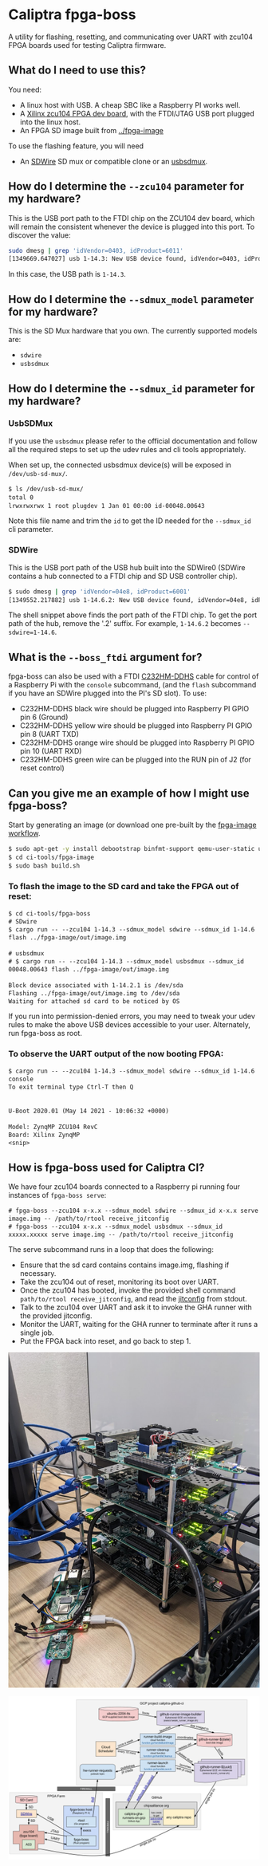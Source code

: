 # Caliptra fpga-boss

A utility for flashing, resetting, and communicating over UART with zcu104 FPGA
boards used for testing Caliptra firmware.

## What do I need to use this?

You need:

* A linux host with USB. A cheap SBC like a Raspberry PI works well.
* A [Xilinx zcu104 FPGA dev board](https://www.xilinx.com/products/boards-and-kits/zcu104.html), with the FTDI/JTAG USB port plugged into the linux host.
* An FPGA SD image built from [../fpga-image](../fpga-image)

To use the flashing feature, you will need

* An [SDWire](https://wiki.tizen.org/SDWire) SD mux or compatible clone or an [usbsdmux](https://github.com/linux-automation/usbsdmux/). 

## How do I determine the `--zcu104` parameter for my hardware?

This is the USB port path to the FTDI chip on the ZCU104 dev board, which will
remain the consistent whenever the device is plugged into this port. To discover
the value:

```sh
sudo dmesg | grep 'idVendor=0403, idProduct=6011'
[1349669.647027] usb 1-14.3: New USB device found, idVendor=0403, idProduct=6011, bcdDevice= 8.00 
```

In this case, the USB path is `1-14.3`.


## How do I determine the `--sdmux_model` parameter for my hardware?

This is the SD Mux hardware that you own. The currently supported models are:
- `sdwire`
- `usbsdmux` 

## How do I determine the `--sdmux_id` parameter for my hardware?

### UsbSDMux

If you use the `usbsdmux` please refer to the official documentation and follow all the required steps to set up the udev rules and cli tools appropriately. 

When set up, the connected usbsdmux device(s) will be exposed in `/dev/usb-sd-mux/`.

```sh
$ ls /dev/usb-sd-mux/
total 0
lrwxrwxrwx 1 root plugdev 1 Jan 01 00:00 id-00048.00643
```

Note this file name and trim the `id` to get the ID needed for the `--sdmux_id` cli parameter.

### SDWire
This is the USB port path of the USB hub built into the SDWire0 (SDWire contains
a hub connected to a FTDI chip and SD USB controller chip).

```sh
$ sudo dmesg | grep 'idVendor=04e8, idProduct=6001'
[1349552.217882] usb 1-14.6.2: New USB device found, idVendor=04e8, idProduct=6001, bcdDevice=10.00
```

The shell snippet above finds the port path of the FTDI chip. To get the port path of
the hub, remove the '.2' suffix. For example, `1-14.6.2` becomes `--sdwire=1-14.6`.

## What is the `--boss_ftdi` argument for?

fpga-boss can also be used with a FTDI
[C232HM-DDHS](https://ftdichip.com/products/c232hm-ddhsl-0-2/) cable for
control of a Raspberry Pi with the `console` subcommand, (and the `flash`
subcommand if you have an SDWire plugged into the PI's SD slot). To use:

* C232HM-DDHS black wire should be plugged into Raspberry PI GPIO pin 6 (Ground)
* C232HM-DDHS yellow wire should be plugged into Raspberry PI GPIO pin 8 (UART TXD)
* C232HM-DDHS orange wire should be plugged into Raspberry PI GPIO pin 10 (UART RXD)
* C232HM-DDHS green wire can be plugged into the RUN pin of J2 (for reset control)

## Can you give me an example of how I might use fpga-boss?

Start by generating an image (or download one pre-built by the [fpga-image workflow](../../.github/workflows/fpga-image.yml).

```sh
$ sudo apt-get -y install debootstrap binfmt-support qemu-user-static u-boot-tool
$ cd ci-tools/fpga-image
$ sudo bash build.sh
```

### To flash the image to the SD card and take the FPGA out of reset:

```
$ cd ci-tools/fpga-boss
# SDwire
$ cargo run -- --zcu104 1-14.3 --sdmux_model sdwire --sdmux_id 1-14.6 flash ../fpga-image/out/image.img

# usbsdmux
# $ cargo run -- --zcu104 1-14.3 --sdmux_model usbsdmux --sdmux_id 00048.00643 flash ../fpga-image/out/image.img

Block device associated with 1-14.2.1 is /dev/sda
Flashing ../fpga-image/out/image.img to /dev/sda
Waiting for attached sd card to be noticed by OS
```

If you run into permission-denied errors, you may need to tweak your udev rules
to make the above USB devices accessible to your user. Alternately, run
fpga-boss as root.

### To observe the UART output of the now booting FPGA:

```
$ cargo run -- --zcu104 1-14.3 --sdmux_model sdwire --sdmux_id 1-14.6  console
To exit terminal type Ctrl-T then Q


U-Boot 2020.01 (May 14 2021 - 10:06:32 +0000)

Model: ZynqMP ZCU104 RevC
Board: Xilinx ZynqMP
<snip>
```

## How is fpga-boss used for Caliptra CI?

We have four zcu104 boards connected to a Raspberry pi running four instances of
`fpga-boss serve`:

```
# fpga-boss --zcu104 x-x.x --sdmux_model sdwire --sdmux_id x-x.x serve image.img -- /path/to/rtool receive_jitconfig
# fpga-boss --zcu104 x-x.x --sdmux_model usbsdmux --sdmux_id xxxxx.xxxxx serve image.img -- /path/to/rtool receive_jitconfig
```

The serve subcommand runs in a loop that does the following:

* Ensure that the sd card contains contains image.img, flashing if necessary.
* Take the zcu104 out of reset, monitoring its boot over UART.
* Once the zcu104 has booted, invoke the provided shell command
  `path/to/rtool receive_jitconfig`, and read the
  [jitconfig](https://docs.github.com/en/rest/actions/self-hosted-runners#create-configuration-for-a-just-in-time-runner-for-an-organization) from
  stdout.
* Talk to the zcu104 over UART and ask it to invoke the GHA runner
  with the provided jitconfig.
* Monitor the UART, waiting for the GHA runner to terminate after it
  runs a single job.
* Put the FPGA back into reset, and go back to step 1.

![Photo of FPGA Farm](./images/fpga-farm.jpg)

![Block Diagram](./../github-runner/images/caliptra-github-ci.svg)
